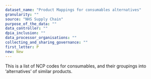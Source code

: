 ```yaml
---
dataset_name: "Product Mappings for consumables alternatives"
granularity: ""
source: "NHS Supply Chain"
purpose_of_the_data: ""
data_controller: ""
dpia_inclusion: ""
data_processor_organisations: ""
collecting_and_sharing_governance: ""
first_letter: P
new: New
---
```

This is a list of NCP codes for consumables, and their groupings into ‘alternatives’ of similar products.